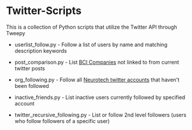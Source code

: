 # Twitter-Scripts
This is a collection of Python scripts that utilize the Twitter API through Tweepy



* userlist_follow.py - Follow a list of users by name and matching description keywords

* post_comparison.py - List [BCI Companies](https://bciwiki.org/index.php/Category:Companies) not linked to from current twitter posts

* org_following.py - Follow all [Neurotech twitter accounts](https://bciwiki.org/index.php/Category:Twitter_Accounts) that haven't been followed

* inactive_friends.py - List inactive users currently followed by specified account

* twitter_recursive_following.py - List or follow 2nd level followers (users who follow followers of a specific user)
